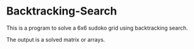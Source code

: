 # Backtracking-Search
This is a program to solve a 6x6 sudoko grid using backtracking search.

The output is a solved matrix or arrays.
